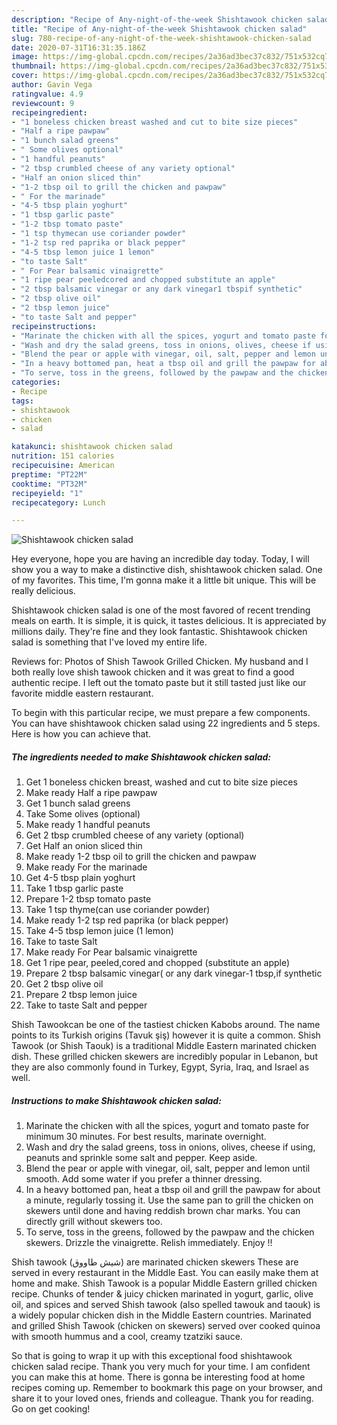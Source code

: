```yaml
---
description: "Recipe of Any-night-of-the-week Shishtawook chicken salad"
title: "Recipe of Any-night-of-the-week Shishtawook chicken salad"
slug: 780-recipe-of-any-night-of-the-week-shishtawook-chicken-salad
date: 2020-07-31T16:31:35.186Z
image: https://img-global.cpcdn.com/recipes/2a36ad3bec37c832/751x532cq70/shishtawook-chicken-salad-recipe-main-photo.jpg
thumbnail: https://img-global.cpcdn.com/recipes/2a36ad3bec37c832/751x532cq70/shishtawook-chicken-salad-recipe-main-photo.jpg
cover: https://img-global.cpcdn.com/recipes/2a36ad3bec37c832/751x532cq70/shishtawook-chicken-salad-recipe-main-photo.jpg
author: Gavin Vega
ratingvalue: 4.9
reviewcount: 9
recipeingredient:
- "1 boneless chicken breast washed and cut to bite size pieces"
- "Half a ripe pawpaw"
- "1 bunch salad greens"
- " Some olives optional"
- "1 handful peanuts"
- "2 tbsp crumbled cheese of any variety optional"
- "Half an onion sliced thin"
- "1-2 tbsp oil to grill the chicken and pawpaw"
- " For the marinade"
- "4-5 tbsp plain yoghurt"
- "1 tbsp garlic paste"
- "1-2 tbsp tomato paste"
- "1 tsp thymecan use coriander powder"
- "1-2 tsp red paprika or black pepper"
- "4-5 tbsp lemon juice 1 lemon"
- "to taste Salt"
- " For Pear balsamic vinaigrette"
- "1 ripe pear peeledcored and chopped substitute an apple"
- "2 tbsp balsamic vinegar or any dark vinegar1 tbspif synthetic"
- "2 tbsp olive oil"
- "2 tbsp lemon juice"
- "to taste Salt and pepper"
recipeinstructions:
- "Marinate the chicken with all the spices, yogurt and tomato paste for minimum 30 minutes. For best results, marinate overnight."
- "Wash and dry the salad greens, toss in onions, olives, cheese if using, peanuts and sprinkle some salt and pepper. Keep aside."
- "Blend the pear or apple with vinegar, oil, salt, pepper and lemon until smooth. Add some water if you prefer a thinner dressing."
- "In a heavy bottomed pan, heat a tbsp oil and grill the pawpaw for about a minute, regularly tossing it. Use the same pan to grill the chicken on skewers until done and having reddish brown char marks. You can directly grill without skewers too."
- "To serve, toss in the greens, followed by the pawpaw and the chicken skewers. Drizzle the vinaigrette. Relish immediately. Enjoy !!"
categories:
- Recipe
tags:
- shishtawook
- chicken
- salad

katakunci: shishtawook chicken salad 
nutrition: 151 calories
recipecuisine: American
preptime: "PT22M"
cooktime: "PT32M"
recipeyield: "1"
recipecategory: Lunch

---
```



![Shishtawook chicken salad](https://img-global.cpcdn.com/recipes/2a36ad3bec37c832/751x532cq70/shishtawook-chicken-salad-recipe-main-photo.jpg)

Hey everyone, hope you are having an incredible day today. Today, I will show you a way to make a distinctive dish, shishtawook chicken salad. One of my favorites. This time, I'm gonna make it a little bit unique. This will be really delicious.

Shishtawook chicken salad is one of the most favored of recent trending meals on earth. It is simple, it is quick, it tastes delicious. It is appreciated by millions daily. They're fine and they look fantastic. Shishtawook chicken salad is something that I've loved my entire life.

Reviews for: Photos of Shish Tawook Grilled Chicken. My husband and I both really love shish tawook chicken and it was great to find a good authentic recipe. I left out the tomato paste but it still tasted just like our favorite middle eastern restaurant.


To begin with this particular recipe, we must prepare a few components. You can have shishtawook chicken salad using 22 ingredients and 5 steps. Here is how you can achieve that.

<!--inarticleads1-->

##### The ingredients needed to make Shishtawook chicken salad:

1. Get 1 boneless chicken breast, washed and cut to bite size pieces
1. Make ready Half a ripe pawpaw
1. Get 1 bunch salad greens
1. Take  Some olives (optional)
1. Make ready 1 handful peanuts
1. Get 2 tbsp crumbled cheese of any variety (optional)
1. Get Half an onion sliced thin
1. Make ready 1-2 tbsp oil to grill the chicken and pawpaw
1. Make ready  For the marinade
1. Get 4-5 tbsp plain yoghurt
1. Take 1 tbsp garlic paste
1. Prepare 1-2 tbsp tomato paste
1. Take 1 tsp thyme(can use coriander powder)
1. Make ready 1-2 tsp red paprika (or black pepper)
1. Take 4-5 tbsp lemon juice (1 lemon)
1. Take to taste Salt
1. Make ready  For Pear balsamic vinaigrette
1. Get 1 ripe pear, peeled,cored and chopped (substitute an apple)
1. Prepare 2 tbsp balsamic vinegar( or any dark vinegar-1 tbsp,if synthetic
1. Get 2 tbsp olive oil
1. Prepare 2 tbsp lemon juice
1. Take to taste Salt and pepper


Shish Tawookcan be one of the tastiest chicken Kabobs around. The name points to its Turkish origins (Tavuk şiş) however it is quite a common. Shish Tawook (or Shish Taouk) is a traditional Middle Eastern marinated chicken dish. These grilled chicken skewers are incredibly popular in Lebanon, but they are also commonly found in Turkey, Egypt, Syria, Iraq, and Israel as well. 

<!--inarticleads2-->

##### Instructions to make Shishtawook chicken salad:

1. Marinate the chicken with all the spices, yogurt and tomato paste for minimum 30 minutes. For best results, marinate overnight.
1. Wash and dry the salad greens, toss in onions, olives, cheese if using, peanuts and sprinkle some salt and pepper. Keep aside.
1. Blend the pear or apple with vinegar, oil, salt, pepper and lemon until smooth. Add some water if you prefer a thinner dressing.
1. In a heavy bottomed pan, heat a tbsp oil and grill the pawpaw for about a minute, regularly tossing it. Use the same pan to grill the chicken on skewers until done and having reddish brown char marks. You can directly grill without skewers too.
1. To serve, toss in the greens, followed by the pawpaw and the chicken skewers. Drizzle the vinaigrette. Relish immediately. Enjoy !!


Shish tawook (شيش طاووق) are marinated chicken skewers These are served in every restaurant in the Middle East. You can easily make them at home and make. Shish Tawook is a popular Middle Eastern grilled chicken recipe. Chunks of tender &amp; juicy chicken marinated in yogurt, garlic, olive oil, and spices and served Shish tawook (also spelled tawouk and taouk) is a widely popular chicken dish in the Middle Eastern countries. Marinated and grilled Shish Tawook (chicken on skewers) served over cooked quinoa with smooth hummus and a cool, creamy tzatziki sauce. 

So that is going to wrap it up with this exceptional food shishtawook chicken salad recipe. Thank you very much for your time. I am confident you can make this at home. There is gonna be interesting food at home recipes coming up. Remember to bookmark this page on your browser, and share it to your loved ones, friends and colleague. Thank you for reading. Go on get cooking!
